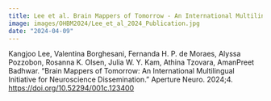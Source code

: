 ```yaml
---
title: Lee et al. Brain Mappers of Tomorrow - An International Multilingual Initiative for Neuroscience Dissemination 
image: images/OHBM2024/Lee_et_al_2024_Publication.jpg
date: "2024-04-09"
---
```

Kangjoo Lee, Valentina Borghesani, Fernanda H. P. de Moraes, Alyssa Pozzobon, Rosanna K. Olsen, Julia W. Y. Kam, Athina Tzovara, AmanPreet Badhwar. “Brain Mappers of Tomorrow: An International Multilingual Initiative for Neuroscience Dissemination.” Aperture Neuro. 2024;4. https://doi.org/10.52294/001c.123400

<!-- more -->
